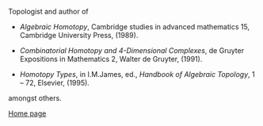 Topologist and author of 

* _Algebraic Homotopy_, Cambridge studies in advanced mathematics 15, Cambridge University Press, (1989). 

* _Combinatorial Homotopy and 4-Dimensional Complexes_, de Gruyter Expositions in Mathematics 2, Walter de Gruyter, (1991).

*  _Homotopy Types_, in I.M.James, ed., _Handbook of Algebraic Topology_, 1 &#8211; 
72, Elsevier, (1995).

amongst others.

[Home page](http://www.mpim-bonn.mpg.de/Research/People/Senior+Researchers/Baues,+H.-J./)